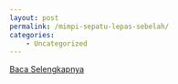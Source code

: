 ```yaml
---
layout: post
permalink: /mimpi-sepatu-lepas-sebelah/
categories:
    - Uncategorized
---
```


[Baca Selengkapnya](/09)